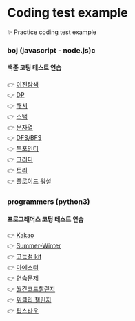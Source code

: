 # Coding test example
✨ Practice coding test example

### boj (javascript - node.js)c
#### 백준 코팅 테스트 연습

👉 [이진탐색](https://github.com/ktmihs/CodingTest/tree/main/boj/binary_search) <br/> 
👉 [DP](https://github.com/ktmihs/CodingTest/tree/main/boj/dp) <br/> 
👉 [해시](https://github.com/ktmihs/CodingTest/tree/main/boj/hash) <br/> 
👉 [스택](https://github.com/ktmihs/CodingTest/tree/main/boj/stack) <br/> 
👉 [문자열](https://github.com/ktmihs/CodingTest/tree/main/boj/string) <br/> 
👉 [DFS/BFS](https://github.com/ktmihs/CodingTest/tree/main/boj/DFS_BFS) <br/> 
👉 [투포인터](https://github.com/ktmihs/CodingTest/tree/main/boj/two_pointer) <br/> 
👉 [그리디](https://github.com/ktmihs/CodingTest/tree/main/boj/greedy) <br/> 
👉 [트리](https://github.com/ktmihs/CodingTest/tree/main/boj/tree) <br/> 
👉 [플로이드 워셜](https://github.com/ktmihs/CodingTest/tree/main/boj/floyd-warshall) <br/> 

### programmers (python3)
#### 프로그래머스 코딩 테스트 연습

👉 [Kakao](https://github.com/ktmihs/CodingTest/tree/main/programmers/Kakao) <br/> 
👉 [Summer-Winter](https://github.com/ktmihs/CodingTest/tree/main/programmers/Summer-Winter) <br/> 
👉 [고득점 kit](https://github.com/ktmihs/CodingTest/tree/main/programmers/%EA%B3%A0%EB%93%9D%EC%A0%90%20Kit) <br/>
👉 [마에스터](https://github.com/ktmihs/CodingTest/tree/main/programmers/%EB%A7%88%EC%97%90%EC%8A%A4%ED%84%B0) <br/>
👉 [연습문제](https://github.com/ktmihs/CodingTest/tree/main/programmers/%EC%97%B0%EC%8A%B5%EB%AC%B8%EC%A0%9C) <br/>
👉 [월간코드챌린지](https://github.com/ktmihs/CodingTest/tree/main/programmers/%EC%9B%94%EA%B0%84%EC%BD%94%EB%93%9C%EC%B1%8C%EB%A6%B0%EC%A7%80) <br/>
👉 [위클리 챌린지](https://github.com/ktmihs/CodingTest/tree/main/programmers/%EC%9C%84%ED%81%B4%EB%A6%AC%20%EC%B1%8C%EB%A6%B0%EC%A7%80) <br/>
👉 [팁스타운](https://github.com/ktmihs/CodingTest/tree/main/programmers/%ED%8C%81%EC%8A%A4%ED%83%80%EC%9A%B4) <br/>
